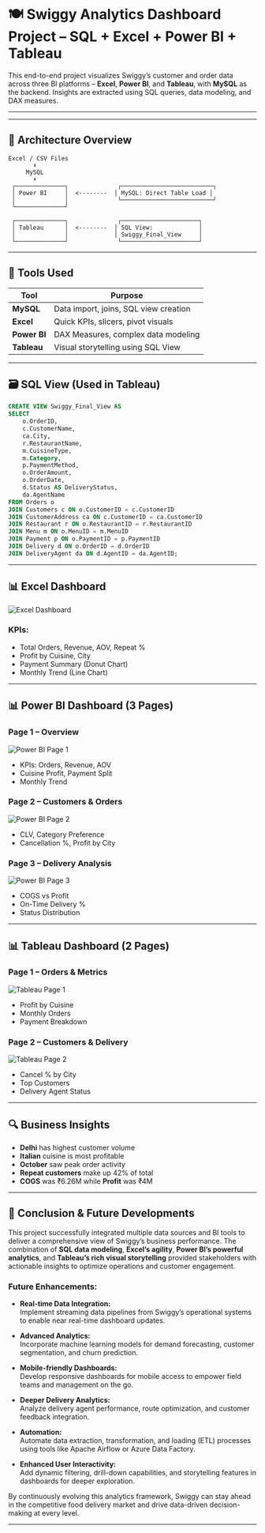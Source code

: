 # 🍽️ Swiggy Analytics Dashboard Project – SQL + Excel + Power BI + Tableau

This end-to-end project visualizes Swiggy’s customer and order data across three BI platforms – **Excel**, **Power BI**, and **Tableau**, with **MySQL** as the backend. Insights are extracted using SQL queries, data modeling, and DAX measures.

---

---


## 🧱 Architecture Overview

```plaintext
Excel / CSV Files
       ⬇
     MySQL
       ⬇
 ┌──────────────┐              ┌──────────────────────────┐
 │ Power BI     │  <--------  │ MySQL: Direct Table Load │
 │              │              └──────────────────────────┘
 └──────────────┘

 ┌──────────────┐              ┌──────────────────────┐
 │ Tableau      │  <--------  │ SQL View:             │
 │              │             │ Swiggy_Final_View     │
 └──────────────┘              └──────────────────────┘
````

---

## 🧰 Tools Used

| Tool         | Purpose                               |
| ------------ | ------------------------------------- |
| **MySQL**    | Data import, joins, SQL view creation |
| **Excel**    | Quick KPIs, slicers, pivot visuals    |
| **Power BI** | DAX Measures, complex data modeling   |
| **Tableau**  | Visual storytelling using SQL View    |

---

## 🗃️ SQL View (Used in Tableau)

```sql
CREATE VIEW Swiggy_Final_View AS
SELECT
    o.OrderID,
    c.CustomerName,
    ca.City,
    r.RestaurantName,
    m.CuisineType,
    m.Category,
    p.PaymentMethod,
    o.OrderAmount,
    o.OrderDate,
    d.Status AS DeliveryStatus,
    da.AgentName
FROM Orders o
JOIN Customers c ON o.CustomerID = c.CustomerID
JOIN CustomerAddress ca ON c.CustomerID = ca.CustomerID
JOIN Restaurant r ON o.RestaurantID = r.RestaurantID
JOIN Menu m ON o.MenuID = m.MenuID
JOIN Payment p ON o.PaymentID = p.PaymentID
JOIN Delivery d ON o.OrderID = d.OrderID
JOIN DeliveryAgent da ON d.AgentID = da.AgentID;
```

---

## 📊 Excel Dashboard

![Excel Dashboard](screenshots/excel_dashboard.png)

### KPIs:

* Total Orders, Revenue, AOV, Repeat %
* Profit by Cuisine, City
* Payment Summary (Donut Chart)
* Monthly Trend (Line Chart)

---

## 📊 Power BI Dashboard (3 Pages)

### Page 1 – Overview

![Power BI Page 1](screenshots/powerbi_dashboard_page1.png)

* KPIs: Orders, Revenue, AOV
* Cuisine Profit, Payment Split
* Monthly Trend

### Page 2 – Customers & Orders

![Power BI Page 2](screenshots/powerbi_dashboard_page2.png)

* CLV, Category Preference
* Cancellation %, Profit by City

### Page 3 – Delivery Analysis

![Power BI Page 3](screenshots/powerbi_dashboard_page3.png)

* COGS vs Profit
* On-Time Delivery %
* Status Distribution

---

## 📊 Tableau Dashboard (2 Pages)

### Page 1 – Orders & Metrics

![Tableau Page 1](screenshots/tableau_dashboard_page1.png)

* Profit by Cuisine
* Monthly Orders
* Payment Breakdown

### Page 2 – Customers & Delivery

![Tableau Page 2](screenshots/tableau_dashboard_page2.png)

* Cancel % by City
* Top Customers
* Delivery Agent Status

---

## 🔍 Business Insights

* **Delhi** has highest customer volume
* **Italian** cuisine is most profitable
* **October** saw peak order activity
* **Repeat customers** make up 42% of total
* **COGS** was ₹6.26M while **Profit** was ₹4M

---

## 🚀 Conclusion & Future Developments

This project successfully integrated multiple data sources and BI tools to deliver a comprehensive view of Swiggy’s business performance. The combination of **SQL data modeling**, **Excel’s agility**, **Power BI’s powerful analytics**, and **Tableau’s rich visual storytelling** provided stakeholders with actionable insights to optimize operations and customer engagement.

### Future Enhancements:

- **Real-time Data Integration:**  
  Implement streaming data pipelines from Swiggy’s operational systems to enable near real-time dashboard updates.

- **Advanced Analytics:**  
  Incorporate machine learning models for demand forecasting, customer segmentation, and churn prediction.

- **Mobile-friendly Dashboards:**  
  Develop responsive dashboards for mobile access to empower field teams and management on the go.

- **Deeper Delivery Analytics:**  
  Analyze delivery agent performance, route optimization, and customer feedback integration.

- **Automation:**  
  Automate data extraction, transformation, and loading (ETL) processes using tools like Apache Airflow or Azure Data Factory.

- **Enhanced User Interactivity:**  
  Add dynamic filtering, drill-down capabilities, and storytelling features in dashboards for deeper exploration.

By continuously evolving this analytics framework, Swiggy can stay ahead in the competitive food delivery market and drive data-driven decision-making at every level.

---







